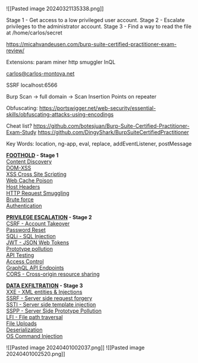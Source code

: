 ![[Pasted image 20240321135338.png]]

Stage 1 - Get access to a low privileged user account.
Stage 2 - Escalate privileges to the administrator account.
Stage 3 - Find a way to read the file at /home/carlos/secret

https://micahvandeusen.com/burp-suite-certified-practitioner-exam-review/

Extensions:
param miner
http smuggler
InQL

carlos@carlos-montoya.net

SSRF 
localhost:6566

Burp Scan
-> full domain
-> Scan Insertion Points on repeater

Obfuscating:
https://portswigger.net/web-security/essential-skills/obfuscating-attacks-using-encodings


Cheat list? 
https://github.com/botesjuan/Burp-Suite-Certified-Practitioner-Exam-Study
https://github.com/DingyShark/BurpSuiteCertifiedPractitioner

Key Words:
location, ng-app, eval, replace, addEventListener, postMessage

**[FOOTHOLD](https://github.com/botesjuan/Burp-Suite-Certified-Practitioner-Exam-Study?tab=readme-ov-file#foothold) - Stage 1**  
[Content Discovery](https://github.com/botesjuan/Burp-Suite-Certified-Practitioner-Exam-Study?tab=readme-ov-file#content-discovery)  
[DOM-XSS](https://github.com/botesjuan/Burp-Suite-Certified-Practitioner-Exam-Study?tab=readme-ov-file#dom-based-xss)  
[XSS Cross Site Scripting](https://github.com/botesjuan/Burp-Suite-Certified-Practitioner-Exam-Study?tab=readme-ov-file#cross-site-scripting)  
[Web Cache Poison](https://github.com/botesjuan/Burp-Suite-Certified-Practitioner-Exam-Study?tab=readme-ov-file#web-cache-poison)  
[Host Headers](https://github.com/botesjuan/Burp-Suite-Certified-Practitioner-Exam-Study?tab=readme-ov-file#host-headers)  
[HTTP Request Smuggling](https://github.com/botesjuan/Burp-Suite-Certified-Practitioner-Exam-Study?tab=readme-ov-file#http-request-smuggling)  
[Brute force](https://github.com/botesjuan/Burp-Suite-Certified-Practitioner-Exam-Study?tab=readme-ov-file#brute-force)  
[Authentication](https://github.com/botesjuan/Burp-Suite-Certified-Practitioner-Exam-Study?tab=readme-ov-file#authentication)

**[PRIVILEGE ESCALATION](https://github.com/botesjuan/Burp-Suite-Certified-Practitioner-Exam-Study?tab=readme-ov-file#privilege-escalation) - Stage 2**  
[CSRF - Account Takeover](https://github.com/botesjuan/Burp-Suite-Certified-Practitioner-Exam-Study?tab=readme-ov-file#csrf-account-takeover)  
[Password Reset](https://github.com/botesjuan/Burp-Suite-Certified-Practitioner-Exam-Study?tab=readme-ov-file#password-reset)  
[SQLi - SQL Injection](https://github.com/botesjuan/Burp-Suite-Certified-Practitioner-Exam-Study?tab=readme-ov-file#sql-injection)  
[JWT - JSON Web Tokens](https://github.com/botesjuan/Burp-Suite-Certified-Practitioner-Exam-Study?tab=readme-ov-file#jwt)  
[Prototype pollution](https://github.com/botesjuan/Burp-Suite-Certified-Practitioner-Exam-Study?tab=readme-ov-file#prototype-pollution)  
[API Testing](https://github.com/botesjuan/Burp-Suite-Certified-Practitioner-Exam-Study?tab=readme-ov-file#api-testing)  
[Access Control](https://github.com/botesjuan/Burp-Suite-Certified-Practitioner-Exam-Study?tab=readme-ov-file#access-control)  
[GraphQL API Endpoints](https://github.com/botesjuan/Burp-Suite-Certified-Practitioner-Exam-Study?tab=readme-ov-file#graphql-api)  
[CORS - Cross-origin resource sharing](https://github.com/botesjuan/Burp-Suite-Certified-Practitioner-Exam-Study?tab=readme-ov-file#cors)

**[DATA EXFILTRATION](https://github.com/botesjuan/Burp-Suite-Certified-Practitioner-Exam-Study?tab=readme-ov-file#data-exfiltration) - Stage 3**  
[XXE - XML entities & Injections](https://github.com/botesjuan/Burp-Suite-Certified-Practitioner-Exam-Study?tab=readme-ov-file#xxe-injections)  
[SSRF - Server side request forgery](https://github.com/botesjuan/Burp-Suite-Certified-Practitioner-Exam-Study?tab=readme-ov-file#ssrf---server-side-request-forgery)  
[SSTI - Server side template injection](https://github.com/botesjuan/Burp-Suite-Certified-Practitioner-Exam-Study?tab=readme-ov-file#ssti---server-side-template-injection)  
[SSPP - Server Side Prototype Pollution](https://github.com/botesjuan/Burp-Suite-Certified-Practitioner-Exam-Study?tab=readme-ov-file#sspp---server-side-prototype-pollution)  
[LFI - File path traversal](https://github.com/botesjuan/Burp-Suite-Certified-Practitioner-Exam-Study?tab=readme-ov-file#file-path-traversal)  
[File Uploads](https://github.com/botesjuan/Burp-Suite-Certified-Practitioner-Exam-Study?tab=readme-ov-file#file-uploads)  
[Deserialization](https://github.com/botesjuan/Burp-Suite-Certified-Practitioner-Exam-Study?tab=readme-ov-file#deserialization)  
[OS Command Injection](https://github.com/botesjuan/Burp-Suite-Certified-Practitioner-Exam-Study?tab=readme-ov-file#os-command-injection)

![[Pasted image 20240401002037.png]]
![[Pasted image 20240401002520.png]]

